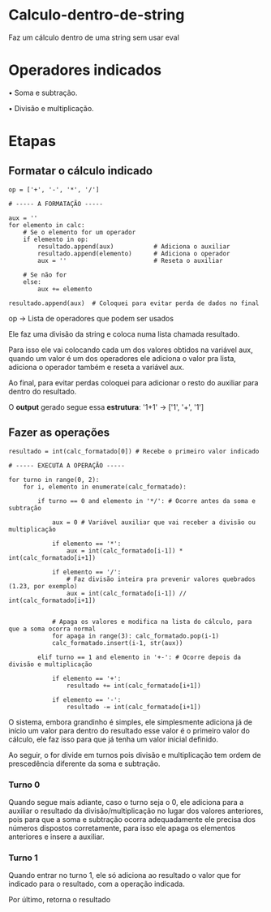 # Calculo-dentro-de-string
Faz um cálculo dentro de uma string sem usar eval

# Operadores indicados

• Soma e subtração.

• Divisão e multiplicação.

# Etapas

## Formatar o cálculo indicado

    op = ['+', '-', '*', '/'] 

    # ----- A FORMATAÇÃO -----

    aux = ''
    for elemento in calc:
        # Se o elemento for um operador
        if elemento in op:
            resultado.append(aux)           # Adiciona o auxiliar
            resultado.append(elemento)      # Adiciona o operador
            aux = ''                        # Reseta o auxiliar

        # Se não for
        else:
            aux += elemento
            
    resultado.append(aux)  # Coloquei para evitar perda de dados no final

            
op → Lista de operadores que podem ser usados

Ele faz uma divisão da string e coloca numa lista chamada resultado.

Para isso ele vai colocando cada um dos valores obtidos na variável aux, 
quando um valor é um dos operadores ele adiciona o valor pra lista, adiciona
o operador também e reseta a variável aux.

Ao final, para evitar perdas coloquei para adicionar o resto do auxiliar para
dentro do resultado.

O **output** gerado segue essa **estrutura**: '1+1' → ['1', '+', '1']


## Fazer as operações

    resultado = int(calc_formatado[0]) # Recebe o primeiro valor indicado
 
    # ----- EXECUTA A OPERAÇÃO -----

    for turno in range(0, 2):
        for i, elemento in enumerate(calc_formatado):
            
            if turno == 0 and elemento in '*/': # Ocorre antes da soma e subtração

                aux = 0 # Variável auxiliar que vai receber a divisão ou multiplicação

                if elemento == '*':
                    aux = int(calc_formatado[i-1]) * int(calc_formatado[i+1])

                if elemento == '/':
                    # Faz divisão inteira pra prevenir valores quebrados (1.23, por exemplo)
                    aux = int(calc_formatado[i-1]) // int(calc_formatado[i+1]) 
                

                # Apaga os valores e modifica na lista do cálculo, para que a soma ocorra normal
                for apaga in range(3): calc_formatado.pop(i-1) 
                calc_formatado.insert(i-1, str(aux)) 

            elif turno == 1 and elemento in '+-': # Ocorre depois da divisão e multiplicação
                
                if elemento == '+':
                    resultado += int(calc_formatado[i+1])

                if elemento == '-':
                    resultado -= int(calc_formatado[i+1])
                    
                    
O sistema, embora grandinho é simples, ele simplesmente adiciona já de início um valor para dentro do resultado
esse valor é o primeiro valor do cálculo, ele faz isso para que já tenha um valor inicial definido.

Ao seguir, o for divide em turnos pois divisão e multiplicação tem ordem de prescedência diferente da soma e 
subtração.

### Turno 0

Quando segue mais adiante, caso o turno seja o 0, ele adiciona para a auxiliar o resultado da divisão/multiplicação 
no lugar dos valores anteriores, pois para que a soma e subtração ocorra adequadamente ele precisa dos números dispostos
corretamente, para isso ele apaga os elementos anteriores e insere a auxiliar. 

### Turno 1

Quando entrar no turno 1, ele só adiciona ao resultado o valor que for indicado para o resultado, com a operação indicada.

Por último, retorna o resultado
